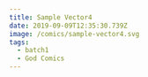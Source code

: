 ```yaml
---
title: Sample Vector4
date: 2019-09-09T12:35:30.739Z
image: /comics/sample-vector4.svg
tags:
  - batch1
  - God Comics
---
```



